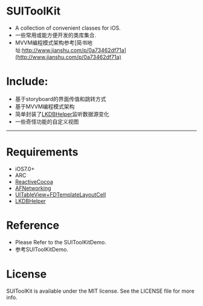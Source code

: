 SUIToolKit
======
- A collection of convenient classes for iOS.
- 一些常用或能方便开发的类库集合.
- MVVM编程模式架构参考[简书地址:http://www.jianshu.com/p/0a73462df71a](http://www.jianshu.com/p/0a73462df71a)

# Include:
- 基于storyboard的界面传值和跳转方式
- 基于MVVM编程模式架构
- 简单封装了[LKDBHelper](https://github.com/li6185377/LKDBHelper-SQLite-ORM)监听数据源变化
- 一些奇怪功能的自定义视图

------

# Requirements
- iOS7.0+
- ARC
- [ReactiveCocoa](https://github.com/ReactiveCocoa/ReactiveCocoa)
- [AFNetworking](https://github.com/AFNetworking/AFNetworking)
- [UITableView+FDTemplateLayoutCell](https://github.com/forkingdog/UITableView-FDTemplateLayoutCell)
- [LKDBHelper](https://github.com/li6185377/LKDBHelper-SQLite-ORM)

# Reference
- Please Refer to the SUIToolKitDemo.
- 参考SUIToolKitDemo. 


# License
SUIToolKit is available under the MIT license. See the LICENSE file for more info.
